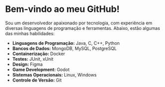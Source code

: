 
</head>
<body>
    <div class="container">
        <h1>Bem-vindo ao meu GitHub!</h1>
        <p>Sou um desenvolvedor apaixonado por tecnologia, com experiência em diversas linguagens de programação e ferramentas. Abaixo, estão algumas das minhas habilidades:</p>
        <ul>
            <li><strong>Linguagens de Programação:</strong> Java, C, C++, Python</li>
            <li><strong>Bancos de Dados:</strong> MongoDB, MySQL, PostgreSQL</li>
            <li><strong>Containerização:</strong> Docker</li>
            <li><strong>Testes:</strong> JUnit, xUnit</li>
            <li><strong>Design:</strong> Figma</li>
            <li><strong>Game Development:</strong> Godot</li>
            <li><strong>Sistemas Operacionais:</strong> Linux, Windows</li>
            <li><strong>Controle de Versão:</strong> Git</li>
        </ul>
    </div>
</body>
</html>

<!---
nandovx/nandovx is a ✨ special ✨ repository because its `README.md` (this file) appears on your GitHub profile.
You can click the Preview link to take a look at your changes.
--->
